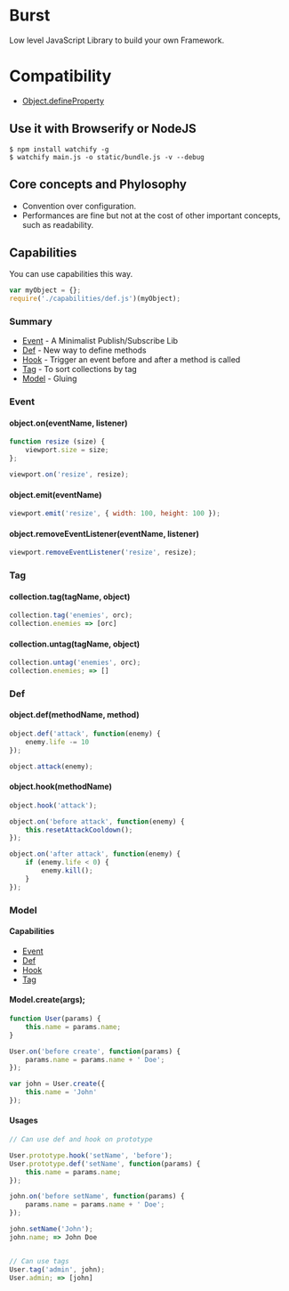 # Burst

Low level JavaScript Library to build your own Framework.


# Compatibility

* [Object.defineProperty](http://kangax.github.io/compat-table/es5/#Object.defineProperty)

## Use it with Browserify or NodeJS

```
$ npm install watchify -g
$ watchify main.js -o static/bundle.js -v --debug
```


## Core concepts and Phylosophy

* Convention over configuration.
* Performances are fine but not at the cost of other important concepts, such as readability.


## Capabilities

You can use capabilities this way.

```javascript
var myObject = {};
require('./capabilities/def.js')(myObject);
```

### Summary

* [Event](#event) - A Minimalist Publish/Subscribe Lib
* [Def](#def) - New way to define methods
* [Hook](#hook) - Trigger an event before and after a method is called
* [Tag](#tag) - To sort collections by tag
* [Model](#model) - Gluing

### Event

#### object.on(eventName, listener)

```javascript
function resize (size) {
    viewport.size = size;
};

viewport.on('resize', resize);
```

#### object.emit(eventName)

```javascript
viewport.emit('resize', { width: 100, height: 100 });
```

#### object.removeEventListener(eventName, listener)

```javascript
viewport.removeEventListener('resize', resize);
```

### Tag

#### collection.tag(tagName, object)

```javascript
collection.tag('enemies', orc);
collection.enemies => [orc]
```

#### collection.untag(tagName, object)

```javascript
collection.untag('enemies', orc);
collection.enemies; => []
```

### Def

#### object.def(methodName, method)

```javascript
object.def('attack', function(enemy) {
    enemy.life -= 10
});

object.attack(enemy);
```

#### object.hook(methodName)

```javascript
object.hook('attack');

object.on('before attack', function(enemy) {
    this.resetAttackCooldown();
});

object.on('after attack', function(enemy) {
    if (enemy.life < 0) {
        enemy.kill();
    }
});
```

### Model

#### Capabilities

* [Event](#event)
* [Def](#def)
* [Hook](#hook)
* [Tag](#tag)

#### Model.create(args);

```javascript
function User(params) {
    this.name = params.name;
}

User.on('before create', function(params) {
    params.name = params.name + ' Doe';
});

var john = User.create({
    this.name = 'John'
});
```

#### Usages

```javascript
// Can use def and hook on prototype

User.prototype.hook('setName', 'before');
User.prototype.def('setName', function(params) {
    this.name = params.name;
});

john.on('before setName', function(params) {
    params.name = params.name + ' Doe';
});

john.setName('John');
john.name; => John Doe


// Can use tags
User.tag('admin', john);
User.admin; => [john]
```